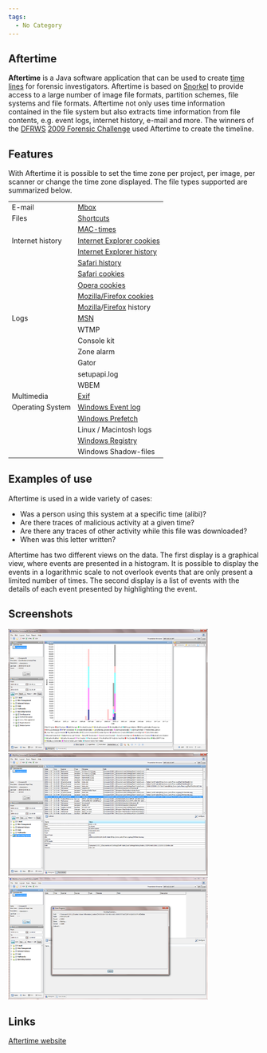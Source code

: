 ```yaml
---
tags:
  - No Category
---
```

## Aftertime

**Aftertime** is a Java software application that can be used to create
[time lines](timeline_analysis_bibliography.md) for forensic
investigators. Aftertime is based on [Snorkel](snorkel.md) to
provide access to a large number of image file formats, partition
schemes, file systems and file formats. Aftertime not only uses time
information contained in the file system but also extracts time
information from file contents, e.g. event logs, internet history,
e-mail and more. The winners of the [DFRWS](dfrws.md) [2009
Forensic Challenge](http://www.dfrws.org/2009/challenge/index.shtml)
used Aftertime to create the timeline.

## Features

With Aftertime it is possible to set the time zone per project, per
image, per scanner or change the time zone displayed. The file types
supported are summarized below.

|                  |                                                                                                                               |
|------------------|-------------------------------------------------------------------------------------------------------------------------------|
| E-mail           | [Mbox](mbox.md)                                                                                                       |
| Files            | [Shortcuts](lnk.md)                                                                                                   |
|                  | [MAC-times](mac_times.md)                                                                                             |
| Internet history | [Internet Explorer cookies](internet_explorer.md)                                                                     |
|                  | [Internet Explorer history](internet_explorer_history_file_format.md)                                                 |
|                  | [Safari history](apple_safari_history_file_format.md)                                                                 |
|                  | [Safari cookies](safari.md)                                                                                           |
|                  | [Opera cookies](opera.md)                                                                                             |
|                  | [Mozilla/Firefox cookies](firefox.md)                                                                                 |
|                  | [Mozilla](mozilla_firefox_history_file_format.md)/[Firefox](mozilla_firefox_3_history_file_format.md) history |
| Logs             | [MSN](msn.md)                                                                                                         |
|                  | WTMP                                                                                                                          |
|                  | Console kit                                                                                                                   |
|                  | Zone alarm                                                                                                                    |
|                  | Gator                                                                                                                         |
|                  | setupapi.log                                                                                                                  |
|                  | WBEM                                                                                                                          |
| Multimedia       | [Exif](exif.md)                                                                                                       |
| Operating System | [Windows Event log](evt.md)                                                                                           |
|                  | [Windows Prefetch](prefetch.md)                                                                                       |
|                  | Linux / Macintosh logs                                                                                                        |
|                  | [Windows Registry](windows_registry.md)                                                                               |
|                  | Windows Shadow-files                                                                                                          |

## Examples of use

Aftertime is used in a wide variety of cases:

- Was a person using this system at a specific time (alibi)?
- Are there traces of malicious activity at a given time?
- Are there any traces of other activity while this file was downloaded?
- When was this letter written?

Aftertime has two different views on the data. The first display is a
graphical view, where events are presented in a histogram. It is
possible to display the events in a logarithmic scale to not overlook
events that are only present a limited number of times. The second
display is a list of events with the details of each event presented by
highlighting the event.

## Screenshots
![Alt text](assets/images/400px-aftertime1_large.png "afttime1_large")
![Alt text](assets/images/400px-aftertime2_large.png "afttime2_large")
![Alt text](assets/images/400px-aftertime3_large.png "afttime3_large")

## Links

[Aftertime website](http://www.holmes.nl/NFIlabs/Aftertime/index.html)